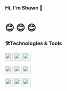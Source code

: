 ### Hi, I'm Shawn 👋
# 😊 😊 😊
### 🛠️Technologies & Tools

<span><img src="https://img.shields.io/badge/HTML5-%23E34F26?style=for-the-badge&logo=html5&logoColor=white" height="25"/></span>
<span><img src="https://img.shields.io/badge/CSS3-%231572B6?style=for-the-badge&logo=css3&logoColor=white" height="25"/></span>
<span><img src="https://img.shields.io/badge/JavaScript-black?style=for-the-badge&logo=javascript " height="25"/></span>

<span><img src="https://img.shields.io/badge/REACT-%23000000?style=for-the-badge&logo=react&logoColor=%2361DAFB" height="25"/></span>
<span><img src="https://img.shields.io/badge/NEXT.JS-%23000000?style=for-the-badge&logo=nextdotjs&logoColor=white" height="25"/></span>
<span><img src="https://img.shields.io/badge/TAILWIND%20CSS-%2306B6D4?style=for-the-badge&logo=tailwindcss&logoColor=white" height="25"/></span>

<span><img src="https://img.shields.io/badge/EXPRESS.JS-%23000000?style=for-the-badge&logo=express&logoColor=white" height="25"/></span>
<span><img src="https://img.shields.io/badge/NODE.JS-%23339933?style=for-the-badge&logo=nodedotjs&logoColor=white" height="25"/></span>
<span><img src="https://img.shields.io/badge/MONGODB-%2347A248?style=for-the-badge&logo=mongodb&logoColor=white" height="25"/></span>
<!--
**ShawnECMO/ShawnECMO** is a ✨ _special_ ✨ repository because its `README.md` (this file) appears on your GitHub profile.

Here are some ideas to get you started:

- 🔭 I’m currently working on ...
- 🌱 I’m currently learning ...
- 👯 I’m looking to collaborate on ...
- 🤔 I’m looking for help with ...
- 💬 Ask me about ...
- 📫 How to reach me: ...
- 😄 Pronouns: ...
- ⚡ Fun fact: ...
-->
